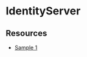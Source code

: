 ﻿# IdentityServer

## Resources

- [Sample 1][sample1]

[sample1]: https://brainwipe.github.io/docker/dotnet/oauth/identityserver/2017/10/30/oauth-on-docker-part1/